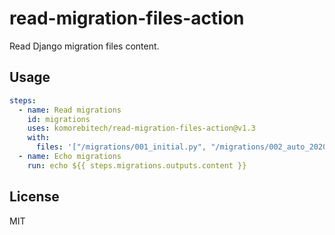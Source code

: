 # read-migration-files-action

Read Django migration files content.

## Usage

```yaml
steps:
  - name: Read migrations
    id: migrations
    uses: komorebitech/read-migration-files-action@v1.3
    with:
      files: '["/migrations/001_initial.py", "/migrations/002_auto_2020_08_11_545462.py"]'
  - name: Echo migrations
    run: echo ${{ steps.migrations.outputs.content }}
```

## License

MIT
